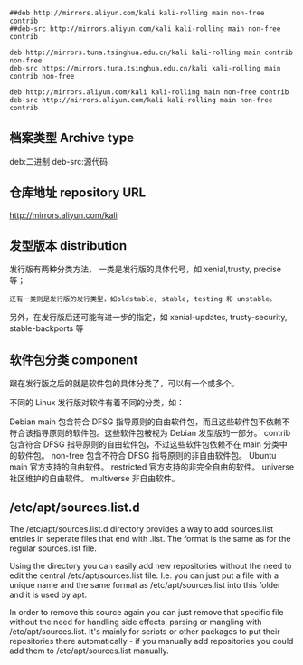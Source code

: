 

```
##deb http://mirrors.aliyun.com/kali kali-rolling main non-free contrib
##deb-src http://mirrors.aliyun.com/kali kali-rolling main non-free contrib

deb http://mirrors.tuna.tsinghua.edu.cn/kali kali-rolling main contrib non-free
deb-src https://mirrors.tuna.tsinghua.edu.cn/kali kali-rolling main contrib non-free

deb http://mirrors.aliyun.com/kali kali-rolling main non-free contrib
deb-src http://mirrors.aliyun.com/kali kali-rolling main non-free contrib
```

## 档案类型 Archive type

deb:二进制
deb-src:源代码

## 仓库地址 repository URL

http://mirrors.aliyun.com/kali

## 发型版本 distribution

发行版有两种分类方法，
    一类是发行版的具体代号，如 xenial,trusty, precise 等；

    还有一类则是发行版的发行类型，如oldstable, stable, testing 和 unstable。

另外，在发行版后还可能有进一步的指定，如 xenial-updates, trusty-security, stable-backports 等


## 软件包分类 component

跟在发行版之后的就是软件包的具体分类了，可以有一个或多个。

不同的 Linux 发行版对软件有着不同的分类，如：

Debian
    main
        包含符合 DFSG 指导原则的自由软件包，而且这些软件包不依赖不符合该指导原则的软件包。这些软件包被视为 Debian 发型版的一部分。
    contrib
        包含符合 DFSG 指导原则的自由软件包，不过这些软件包依赖不在 main 分类中的软件包。
    non-free
        包含不符合 DFSG 指导原则的非自由软件包。
Ubuntu
    main
        官方支持的自由软件。
    restricted
        官方支持的非完全自由的软件。
    universe
        社区维护的自由软件。
    multiverse
        非自由软件。





## /etc/apt/sources.list.d

The /etc/apt/sources.list.d directory provides a way to add sources.list entries in seperate files that end with .list. The format is the same as for the regular sources.list file.

Using the directory you can easily add new repositories without the need to edit the central /etc/apt/sources.list file. I.e. you can just put a file with a unique name and the same format as /etc/apt/sources.list into this folder and it is used by apt.

In order to remove this source again you can just remove that specific file without the need for handling side effects, parsing or mangling with /etc/apt/sources.list. It's mainly for scripts or other packages to put their repositories there automatically - if you manually add repositories you could add them to /etc/apt/sources.list manually.

